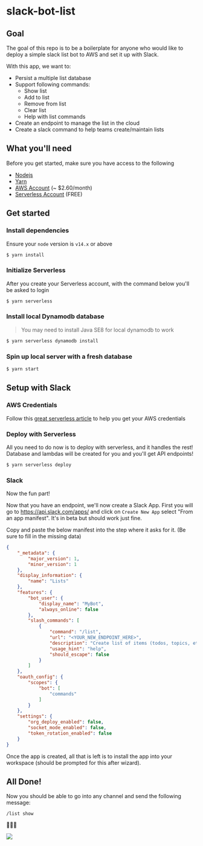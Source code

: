 # slack-bot-list
## Goal
The goal of this repo is to be a boilerplate for anyone who would like to deploy a simple slack list bot to AWS and set it up with Slack. 

With this app, we want to:
* Persist a multiple list database
* Support following commands:
  * Show list
  * Add to list
  * Remove from list
  * Clear list
  * Help with list commands
* Create an endpoint to manage the list in the cloud
* Create a slack command to help teams create/maintain lists

## What you'll need
Before you get started, make sure you have access to the following

* [Nodejs](https://formulae.brew.sh/formula/node)
* [Yarn](https://formulae.brew.sh/formula/yarn)
* [AWS Account](https://signin.aws.amazon.com/) (~ $2.60/month)
* [Serverless Account](https://app.serverless.com/) (FREE)

## Get started

### Install dependencies

Ensure your `node` version is `v14.x` or above

```sh
$ yarn install
```

### Initialize Serverless

After you create your Serverless account, with the command below you'll be asked to login

```sh
$ yarn serverless
```

### Install local Dynamodb database

> You may need to install Java SE8 for local dynamodb to work

```sh
$ yarn serverless dynamodb install
```

### Spin up local server with a fresh database
```sh
$ yarn start
```

## Setup with Slack
### AWS Credentials
Follow this [great serverless article](https://www.serverless.com/framework/docs/providers/aws/guide/credentials/) to help you get your AWS credentials

### Deploy with Serverless

All you need to do now is to deploy with serverless, and it handles the rest! Database and lambdas will be created for you and you'll get API endpoints!
```sh
$ yarn serverless deploy
```

### Slack

Now the fun part!

Now that you have an endpoint, we'll now create a Slack App. First you will go to https://api.slack.com/apps/ and click on `Create New App` select "From an app manifest". It's in beta but should work just fine.

Copy and paste the below manifest into the step where it asks for it. (Be sure to fill in the missing data)

```json
{
    "_metadata": {
        "major_version": 1,
        "minor_version": 1
    },
    "display_information": {
        "name": "Lists"
    },
    "features": {
        "bot_user": {
            "display_name": "MyBot",
            "always_online": false
        },
        "slash_commands": [
            {
                "command": "/list",
                "url": "<YOUR_NEW_ENDPOINT_HERE>",
                "description": "Create list of items (todos, topics, etc)",
                "usage_hint": "help",
                "should_escape": false
            }
        ]
    },
    "oauth_config": {
        "scopes": {
            "bot": [
                "commands"
            ]
        }
    },
    "settings": {
        "org_deploy_enabled": false,
        "socket_mode_enabled": false,
        "token_rotation_enabled": false
    }
}
```
Once the app is created, all that is left is to install the app into your workspace (should be prompted for this after wizard).

## All Done!

Now you should be able to go into any channel and send the following message:
```
/list show
```
:partying_face::partying_face::partying_face:


![](https://parths-assets.s3.us-east-2.amazonaws.com/slack-bot-help.jpg)
